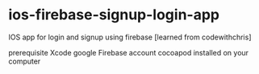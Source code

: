 # ios-firebase-signup-login-app
IOS app for login and signup using firebase [learned from codewithchris]


prerequisite
Xcode
google Firebase account
cocoapod installed on your computer

